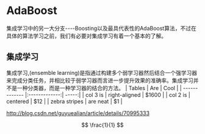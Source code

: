 # AdaBoost

集成学习中的另一大分支----Boosting以及最具代表性的AdaBoost算法，不过在具体的算法学习之前，我们有必要对集成学习有着一个基本的了解。

## 集成学习

集成学习,(ensemble learning)是指通过构建多个弱学习器然后结合一个强学习器来完成分类任务，并相比较于弱学习器而言进一步提升效果的准确率。集成学习并不是一种分类器，而是一种学习器的结合的方法。
| Tables        | Are           | Cool  |
| ------------- |:-------------:| -----:|
| col 3 is      | right-aligned | $1600 |
| col 2 is      | centered      |   $12 |
| zebra stripes | are neat      |    $1 |

http://blog.csdn.net/guyuealian/article/details/70995333

$$ \frac{1}{1} $$
